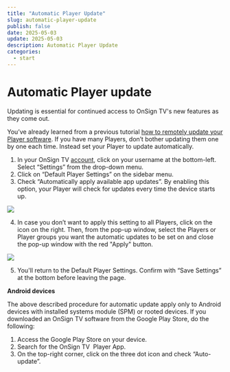 ```yaml
---
title: "Automatic Player Update"
slug: automatic-player-update
publish: false
date: 2025-05-03
update: 2025-05-03
description: Automatic Player Update
categories:
  - start
---
```


Automatic Player update
=======================

Updating is essential for continued access to OnSign TV's new features as they come out.

You’ve already learned from a previous tutorial [how to remotely update your Player software](/player-update/remote-player-update). If you have many Players, don’t bother updating them one by one each time. Instead set your Player to update automatically.

1. In your OnSign TV [account](https://app.onsign.tv/content/), click on your username at the bottom-left. Select “Settings” from the drop-down menu.
2. Click on “Default Player Settings” on the sidebar menu.
3. Check “Automatically apply available app updates”. By enabling this option, your Player will check for updates every time the device starts up.

![](https://static.helpjuice.com/helpjuice_production/uploads/upload/image/23821/direct/1731580329984/how-to-setup-automatic-player-update_2.png)

4. In case you don’t want to apply this setting to all Players, click on the icon on the right. Then, from the pop-up window, select the Players or Player groups you want the automatic updates to be set on and close the pop-up window with the red "Apply" button.

![](https://static.helpjuice.com/helpjuice_production/uploads/upload/image/23821/direct/1731580356698/how-to-setup-automatic-player-update_3.png)

5. You'll return to the Default Player Settings. Confirm with “Save Settings” at the bottom before leaving the page.

**Android devices**

The above described procedure for automatic update apply only to Android devices with installed systems module (SPM) or rooted devices. If you downloaded an OnSign TV software from the Google Play Store, do the following:

1. Access the Google Play Store on your device.
2. Search for the OnSign TV  Player App.
3. On the top-right corner, click on the three dot icon and check “Auto-update”.
